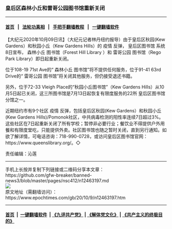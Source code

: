 ### 皇后区森林小丘和雷哥公园图书馆重新关闭
------------------------

#### [首页](https://github.com/gfw-breaker/banned-news3/blob/master/README.md) &nbsp;&nbsp;|&nbsp;&nbsp; [法轮功真相](https://github.com/begood0513/basic/blob/master/README.md)  &nbsp;&nbsp;|&nbsp;&nbsp; [手把手翻墙教程](https://github.com/gfw-breaker/guides/wiki)  &nbsp;&nbsp;|&nbsp;&nbsp; [一键翻墙软件](https://github.com/gfw-breaker/nogfw/blob/master/README.md)  



<div><p>
 【大纪元2020年10月09日讯】（大纪元记者林丹纽约报导）由于皇后区秋园(Kew Gardens）和秋园小丘（Kew Gardens Hills）的
 <ok href="https://www.epochtimes.com/gb/tag/%E7%96%AB%E6%83%85.html">
  疫情
 </ok>
 反弹，
 <ok href="https://www.epochtimes.com/gb/tag/%E7%9A%87%E5%90%8E%E5%8C%BA%E5%9B%BE%E4%B9%A6%E9%A6%86.html">
  皇后区图书馆
 </ok>
 系统8日宣布，
 <ok href="https://www.epochtimes.com/gb/tag/%E6%A3%AE%E6%9E%97%E5%B0%8F%E4%B8%98.html">
  森林小丘
 </ok>
 图书馆（Forest Hill Library ）和
 <ok href="https://www.epochtimes.com/gb/tag/%E9%9B%B7%E5%93%A5%E5%85%AC%E5%9B%AD.html">
  雷哥公园
 </ok>
 图书馆（Rego Park Library）即日起重新关闭。
</p>
<p>
 位于108-19 71st Ave的“
 <ok href="https://www.epochtimes.com/gb/tag/%E6%A3%AE%E6%9E%97%E5%B0%8F%E4%B8%98.html">
  森林小丘
 </ok>
 图书馆”将不提供任何服务，位于91-41 63rd Drive的“
 <ok href="https://www.epochtimes.com/gb/tag/%E9%9B%B7%E5%93%A5%E5%85%AC%E5%9B%AD.html">
  雷哥公园
 </ok>
 图书馆”将关闭其他服务，但仍接受退还书籍。
</p>
<p>
 另外，位于72-33 Vleigh Place的“秋园小丘图书馆”（Kew Gardens Hills）从10月5日起已关闭，这三所图书馆是7月13日起恢复有限度服务的22所
 <ok href="https://www.epochtimes.com/gb/tag/%E7%9A%87%E5%90%8E%E5%8C%BA%E5%9B%BE%E4%B9%A6%E9%A6%86.html">
  皇后区图书馆
 </ok>
 分馆之一。
</p>
<p>
 近期纽约市有9个社区
 <ok href="https://www.epochtimes.com/gb/tag/%E7%96%AB%E6%83%85.html">
  疫情
 </ok>
 反弹，包括皇后区秋园(Kew Gardens）和秋园小丘(Kew Gardens Hills)/Pomonok社区，中共病毒检测的阳性率连续7日超过3%。这些社区在7日起重新关闭了所有学校；暂停非必要行业；餐饮业不得提供户外用餐和有限度堂吃，只能提供外卖。社区图书馆也随之暂时关闭，直到另行通知。如欲了解详情，可电话咨询：718-990-0728，或访问皇后区图书馆官网：https://www.queenslibrary.org/。◇
</p>
<p>
 责任编辑：沁莲
</p>
</div>
<hr/>
手机上长按并复制下列链接或二维码分享本文章：<br/>
https://github.com/gfw-breaker/banned-news3/blob/master/pages/nsc412/n12463197.md <br/>
<a href='https://github.com/gfw-breaker/banned-news3/blob/master/pages/nsc412/n12463197.md'><img src='https://github.com/gfw-breaker/banned-news3/blob/master/pages/nsc412/n12463197.md.png'/></a> <br/>
原文地址（需翻墙访问）：https://www.epochtimes.com/gb/20/10/9/n12463197.htm


------------------------
#### [首页](https://github.com/gfw-breaker/banned-news3/blob/master/README.md) &nbsp;|&nbsp; [一键翻墙软件](https://github.com/gfw-breaker/nogfw/blob/master/README.md) &nbsp;| [《九评共产党》](https://github.com/gfw-breaker/9ping.md/blob/master/README.md#九评之一评共产党是什么) | [《解体党文化》](https://github.com/gfw-breaker/jtdwh.md/blob/master/README.md) | [《共产主义的终极目的》](https://github.com/gfw-breaker/gczydzjmd.md/blob/master/README.md)


<img src='http://gfw-breaker.win/banned-news3/pages/nsc412/n12463197.md' width='0px' height='0px'/>